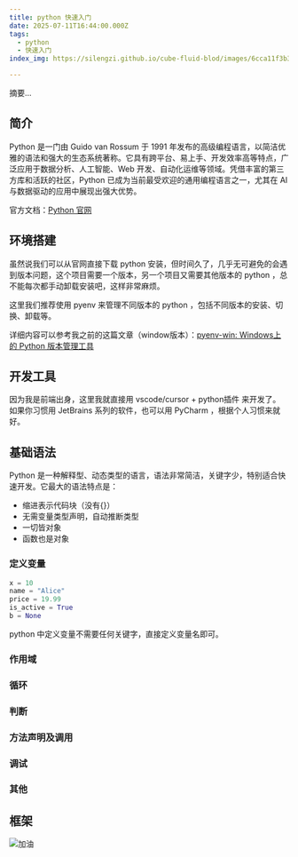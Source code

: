 ```yaml
---
title: python 快速入门
date: 2025-07-11T16:44:00.000Z
tags: 
  - python
  - 快速入门
index_img: https://silengzi.github.io/cube-fluid-blod/images/6cca11f3b3e8187baf73b04f8ce72ef4.jpeg

---
```



摘要...


## 简介

Python 是一门由 Guido van Rossum 于 1991 年发布的高级编程语言，以简洁优雅的语法和强大的生态系统著称。它具有跨平台、易上手、开发效率高等特点，广泛应用于数据分析、人工智能、Web 开发、自动化运维等领域。凭借丰富的第三方库和活跃的社区，Python 已成为当前最受欢迎的通用编程语言之一，尤其在 AI 与数据驱动的应用中展现出强大优势。

官方文档：[Python 官网](https://www.python.org/)


## 环境搭建

虽然说我们可以从官网直接下载 python 安装，但时间久了，几乎无可避免的会遇到版本问题，这个项目需要一个版本，另一个项目又需要其他版本的 python ，总不能每次都手动卸载安装吧，这样非常麻烦。

这里我们推荐使用 pyenv 来管理不同版本的 python ，包括不同版本的安装、切换、卸载等。

详细内容可以参考我之前的这篇文章（window版本）：[pyenv-win: Windows上的 Python 版本管理工具](https://silengzi.github.io/cube-fluid-blod/2024/12/27/7452988506778091571/)


## 开发工具

因为我是前端出身，这里我就直接用 vscode/cursor + python插件 来开发了。
如果你习惯用 JetBrains 系列的软件，也可以用 PyCharm ，根据个人习惯来就好。


## 基础语法

Python 是一种解释型、动态类型的语言，语法非常简洁，关键字少，特别适合快速开发。它最大的语法特点是：
- 缩进表示代码块（没有{}）
- 无需变量类型声明，自动推断类型
- 一切皆对象
- 函数也是对象

### 定义变量

```python
x = 10
name = "Alice"
price = 19.99
is_active = True
b = None

```

python 中定义变量不需要任何关键字，直接定义变量名即可。


### 作用域

### 循环

### 判断

### 方法声明及调用

### 调试

### 其他


## 框架




![加油](https://silengzi.github.io/cube-fluid-blod/images/006APoFYly8h5mmvdv4zyg307n07nu10.gif)